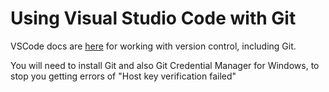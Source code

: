 # Using Visual Studio Code with Git

VSCode docs are [here](https://code.visualstudio.com/docs/editor/versioncontrol) for working with version control, including Git.

You will need to install Git and also Git Credential Manager for Windows, to stop you getting errors of "Host key verification failed"
